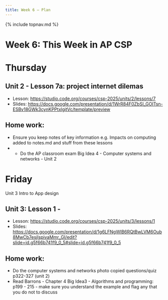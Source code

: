 ```yaml
---
title: Week 6 — Plan
---
```

{% include topnav.md %}

# Week 6: This Week in AP CSP

# Thursday 

## Unit 2 - Lesson 7a: project internet dilemas
- Lesson:  https://studio.code.org/courses/csp-2025/units/2/lessons/7
- Slides: https://docs.google.com/presentation/d/1WrR84F0ZbSI_GOITsn-ESBv18GWk3cynKPPtxlgitVc/template/preview


## Home work:
-  Ensure you keep notes of key information e.g. Impacts on computing added to notes.md and stuff from these lessons
- - Do the AP classroom exam Big Idea 4 - Computer systems and networks - Unit 2

 


# Friday
Unit 3 Intro to App design

## Unit 3: Lesson 1 - 
- Lesson: https://studio.code.org/courses/csp-2025/units/3/lessons/1
- Slides: https://docs.google.com/presentation/d/1g6LFNgWIB6RQtBwLVM6Oub8MwCb7esjlspivaMmr_GI/edit?slide=id.g5f66b741f9_0_5#slide=id.g5f66b741f9_0_5

## Home work:
- Do the computer systems and networks photo copied questions/quiz p322-327 (unit 2)
- Read Barrons - Chapter 4 Big Idea3 - Algorithms and programming: p199 - 215 - make sure you understand the example and flag any that you do not to discuss




